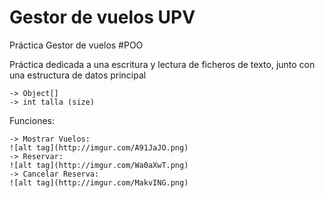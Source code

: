 # Gestor de vuelos UPV
Práctica Gestor de vuelos #POO


Práctica dedicada a una escritura y lectura de ficheros de texto, junto con una estructura de datos principal 

    -> Object[]
    -> int talla (size)

Funciones:

    -> Mostrar Vuelos:
    ![alt tag](http://imgur.com/A91JaJO.png)
    -> Reservar:
    ![alt tag](http://imgur.com/Wa0aXwT.png)
    -> Cancelar Reserva: 
    ![alt tag](http://imgur.com/MakvING.png)
